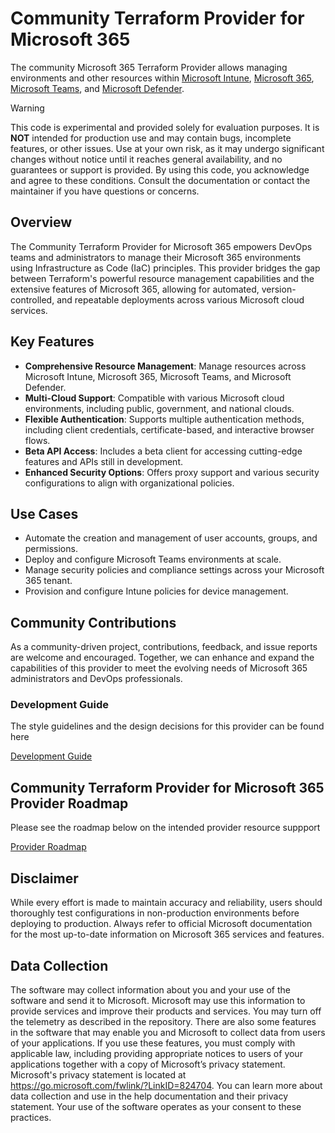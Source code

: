 # Community Terraform Provider for Microsoft 365

The community Microsoft 365 Terraform Provider allows managing environments and other resources within [Microsoft Intune](https://www.microsoft.com/en-us/security/business/endpoint-management/microsoft-intune), [Microsoft 365](https://www.microsoft.com/en-us/microsoft-365), [Microsoft Teams](https://www.microsoft.com/en-us/microsoft-teams/group-chat-software), and [Microsoft Defender](https://www.microsoft.com/en-us/security/business/microsoft-defender).

> [!WARNING]
> This code is experimental and provided solely for evaluation purposes. It is **NOT** intended for production use and may contain bugs, incomplete features, or other issues. Use at your own risk, as it may undergo significant changes without notice until it reaches general availability, and no guarantees or support is provided. By using this code, you acknowledge and agree to these conditions. Consult the documentation or contact the maintainer if you have questions or concerns.

## Overview

The Community Terraform Provider for Microsoft 365 empowers DevOps teams and administrators to manage their Microsoft 365 environments using Infrastructure as Code (IaC) principles. This provider bridges the gap between Terraform's powerful resource management capabilities and the extensive features of Microsoft 365, allowing for automated, version-controlled, and repeatable deployments across various Microsoft cloud services.

## Key Features

- **Comprehensive Resource Management**: Manage resources across Microsoft Intune, Microsoft 365, Microsoft Teams, and Microsoft Defender.
- **Multi-Cloud Support**: Compatible with various Microsoft cloud environments, including public, government, and national clouds.
- **Flexible Authentication**: Supports multiple authentication methods, including client credentials, certificate-based, and interactive browser flows.
- **Beta API Access**: Includes a beta client for accessing cutting-edge features and APIs still in development.
- **Enhanced Security Options**: Offers proxy support and various security configurations to align with organizational policies.

## Use Cases

- Automate the creation and management of user accounts, groups, and permissions.
- Deploy and configure Microsoft Teams environments at scale.
- Manage security policies and compliance settings across your Microsoft 365 tenant.
- Provision and configure Intune policies for device management.

## Community Contributions

As a community-driven project, contributions, feedback, and issue reports are welcome and encouraged. Together, we can enhance and expand the capabilities of this provider to meet the evolving needs of Microsoft 365 administrators and DevOps professionals.

### Development Guide

The style guidelines and the design decisions for this provider can be found here

[Development Guide](./docs/developmentguide/guide.md)

## Community Terraform Provider for Microsoft 365 Provider Roadmap

Please see the roadmap below on the intended provider resource suppport

[Provider Roadmap](./docs/providerroadmap/roadmap.md)

## Disclaimer

While every effort is made to maintain accuracy and reliability, users should thoroughly test configurations in non-production environments before deploying to production. Always refer to official Microsoft documentation for the most up-to-date information on Microsoft 365 services and features.

## Data Collection

The software may collect information about you and your use of the software and send it to Microsoft. Microsoft may use this information to provide services and improve their products and services. You may turn off the telemetry as described in the repository. There are also some features in the software that may enable you and Microsoft to collect data from users of your applications. If you use these features, you must comply with applicable law, including providing appropriate notices to users of your applications together with a copy of Microsoft’s privacy statement. Microsoft's privacy statement is located at https://go.microsoft.com/fwlink/?LinkID=824704. You can learn more about data collection and use in the help documentation and their privacy statement. Your use of the software operates as your consent to these practices.

